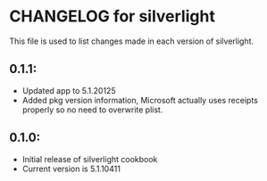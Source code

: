 # CHANGELOG for silverlight

This file is used to list changes made in each version of silverlight.

## 0.1.1:

* Updated app to 5.1.20125
* Added pkg version information, Microsoft actually uses receipts properly so no need to overwrite plist.

## 0.1.0:

* Initial release of silverlight cookbook
* Current version is 5.1.10411
